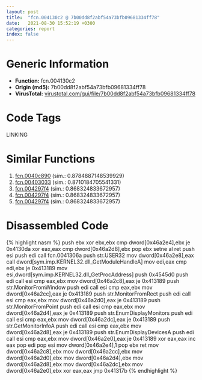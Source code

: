 ```yaml
---
layout: post
title:  "fcn.004130c2 @ 7b00dd8f2abf54a73bfb09681334ff78"
date:   2021-08-30 15:52:19 +0300
categories: report
index: false
---
```


# Generic Information
- **Function:** fcn.004130c2
- **Origin (md5):** 7b00dd8f2abf54a73bfb09681334ff78
- **VirusTotal:** [virustotal.com/gui/file/7b00dd8f2abf54a73bfb09681334ff78][virustotal_ref]

# Code Tags
<span class="tag" id="LINKING">LINKING</span>


# Similar Functions

1. [fcn.0040c890][similar_1_ref] (sim.: 0.8784887148539929)
2. [fcn.00403033][similar_2_ref] (sim.: 0.8710184705541331)
3. [fcn.004297f4][similar_3_ref] (sim.: 0.868324833672957)
4. [fcn.004297f4][similar_4_ref] (sim.: 0.868324833672957)
5. [fcn.004297f4][similar_5_ref] (sim.: 0.868324833672957)


# Disassembled Code

{% highlight nasm %}
push ebx
xor ebx,ebx
cmp dword[0x46a2e4],ebx
je 0x4130da
xor eax,eax
cmp dword[0x46a2d8],ebx
pop ebx
setne al
ret 
push esi
push edi
call fcn.0041306a
push str.USER32
mov dword[0x46a2e8],eax
call dword[sym.imp.KERNEL32.dll_GetModuleHandleA]
mov edi,eax
cmp edi,ebx
je 0x413189
mov esi,dword[sym.imp.KERNEL32.dll_GetProcAddress]
push 0x4545d0
push edi
call esi
cmp eax,ebx
mov dword[0x46a2c8],eax
je 0x413189
push str.MonitorFromWindow
push edi
call esi
cmp eax,ebx
mov dword[0x46a2cc],eax
je 0x413189
push str.MonitorFromRect
push edi
call esi
cmp eax,ebx
mov dword[0x46a2d0],eax
je 0x413189
push str.MonitorFromPoint
push edi
call esi
cmp eax,ebx
mov dword[0x46a2d4],eax
je 0x413189
push str.EnumDisplayMonitors
push edi
call esi
cmp eax,ebx
mov dword[0x46a2dc],eax
je 0x413189
push str.GetMonitorInfoA
push edi
call esi
cmp eax,ebx
mov dword[0x46a2d8],eax
je 0x413189
push str.EnumDisplayDevicesA
push edi
call esi
cmp eax,ebx
mov dword[0x46a2e0],eax
je 0x413189
xor eax,eax
inc eax
pop edi
pop esi
mov dword[0x46a2e4],1
pop ebx
ret 
mov dword[0x46a2c8],ebx
mov dword[0x46a2cc],ebx
mov dword[0x46a2d0],ebx
mov dword[0x46a2d4],ebx
mov dword[0x46a2d8],ebx
mov dword[0x46a2dc],ebx
mov dword[0x46a2e0],ebx
xor eax,eax
jmp 0x41317b
{% endhighlight %}


[similar_1_ref]: /report/fcn.0040c890@fac4f0be03ac37bd8be7ef737cdcee10
[similar_2_ref]: /report/fcn.00403033@59aef7c08025d70f84c85db2092fc99e
[similar_3_ref]: /report/fcn.004297f4@44e1ffcf4e71f4505c09d520fd75f1e4
[similar_4_ref]: /report/fcn.004297f4@8e21fa3f0489a6a256cf202e57f712bc
[similar_5_ref]: /report/fcn.004297f4@ff219f45286905b4a87327ca719363be
[virustotal_ref]: https://www.virustotal.com/gui/file/7b00dd8f2abf54a73bfb09681334ff78